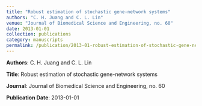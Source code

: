 ```yaml
---
title: "Robust estimation of stochastic gene-network systems"
authors: "C. H. Juang and C. L. Lin"
venue: "Journal of Biomedical Science and Engineering, no. 60"
date: 2013-01-01
collection: publications
category: manuscripts
permalink: /publication/2013-01-robust-estimation-of-stochastic-gene-network-systems
---
```


**Authors**: C. H. Juang and C. L. Lin

**Title**: Robust estimation of stochastic gene-network systems

**Journal**: Journal of Biomedical Science and Engineering, no. 60

**Publication Date**: 2013-01-01
